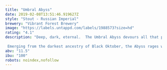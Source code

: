```yaml
---
title: "Umbral Abyss"
date: 2019-02-08T13:51:46.919627Z
style: "Stout - Russian Imperial"
brewery: "Vibrant Forest Brewery"
image: "https://labels.untappd.com/labels/1988573?size=hd"
rating: "4.1"
description: "Deep, dark, eternal.  The Umbral Abyss devours all that pierce its watery veil.  Eons of crushed debris give testament to this ancient nightmare.   Emerging from the darkest ancestry of Black Oktober, the Abyss rages with oak, brandy, and coffee.  This giant ediface is a true Imperial Stout. "
abv: "11.5"
ibu: "100"
robots: noindex,nofollow
---
```

